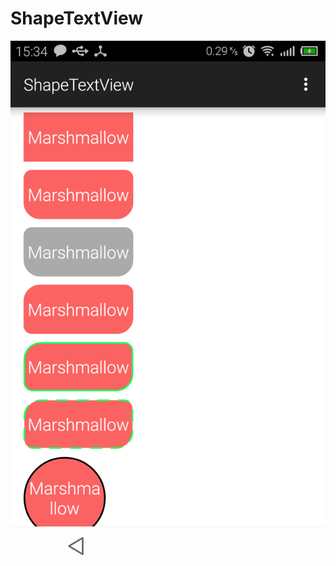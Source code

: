 # ShapeTextView
![](https://github.com/lihaoAd/ShapeTextView/blob/master/image.png "ShapeTextView")

